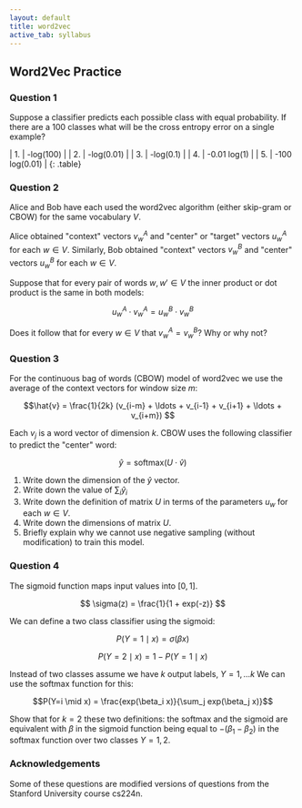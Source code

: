 ```yaml
---
layout: default
title: word2vec
active_tab: syllabus
---
```


## Word2Vec Practice

### Question 1

Suppose a classifier predicts each possible class with equal
probability. If there are a 100 classes what will be the cross
entropy error on a single example?

| 1. | -log(100) |
| 2. | -log(0.01) | 
| 3. | -log(0.1) | 
| 4. | -0.01 log(1) |
| 5. | -100 log(0.01) |
{: .table}

### Question 2

Alice and Bob have each used the word2vec algorithm (either
skip-gram or CBOW) for the same vocabulary $V$.

Alice obtained "context" vectors $v_w^A$ and "center" or "target" vectors $u_w^A$ for each $w \in V$.
Similarly, Bob obtained "context" vectors $v_w^B$ and "center" vectors $u_w^B$ for each $w \in V$.

Suppose that for every pair of words $w, w' \in V$ the inner product or dot product is the 
same in both models:

$$ u_w^A \cdot v_w^A = u_w^B \cdot v_w^B $$

Does it follow that for every $w \in V$ that $v_w^A = v_w^B$? Why or why not?

### Question 3

For the continuous bag of words (CBOW) model of word2vec we use the average of
the context vectors for window size $m$: 

$$\hat{v} = \frac{1}{2k} (v_{i-m} + \ldots + v_{i-1} + v_{i+1} + \ldots + v_{i+m}) $$

Each $v_j$ is a word vector of dimension $k$. CBOW uses the following classifier to predict the "center" word:

$$ \hat{y} = \textrm{softmax}( U \cdot \hat{v} ) $$

1. Write down the dimension of the $\hat{y}$ vector.
2. Write down the value of $\sum_i \hat{y}_i$
3. Write down the definition of matrix $U$ in terms of the parameters $u_w$ for each $w \in V$.
4. Write down the dimensions of matrix $U$.
5. Briefly explain why we cannot use negative sampling (without modification) to train this model.

### Question 4

The sigmoid function maps input values into $[0,1]$. 

$$ \sigma(z) = \frac{1}{1 + exp(-z)} $$

We can define a two class classifier using the sigmoid:

$$P(Y=1 \mid x) = \sigma(\beta x)$$

$$P(Y=2 \mid x) = 1 - P(Y=1 \mid x)$$

Instead of two classes assume we have $k$ output labels, $Y = 1, \ldots k$
We can use the softmax function for this:

$$P(Y=i \mid x) = \frac{exp(\beta_i x)}{\sum_j exp(\beta_j x)}$$

Show that for $k=2$ these two definitions: the softmax and the sigmoid
are equivalent with $\beta$ in the sigmoid function being equal to $- (\beta_1 - \beta_2)$
in the softmax function over two classes $Y=1,2$.

### Acknowledgements

Some of these questions are modified versions of questions from the Stanford University course cs224n.

